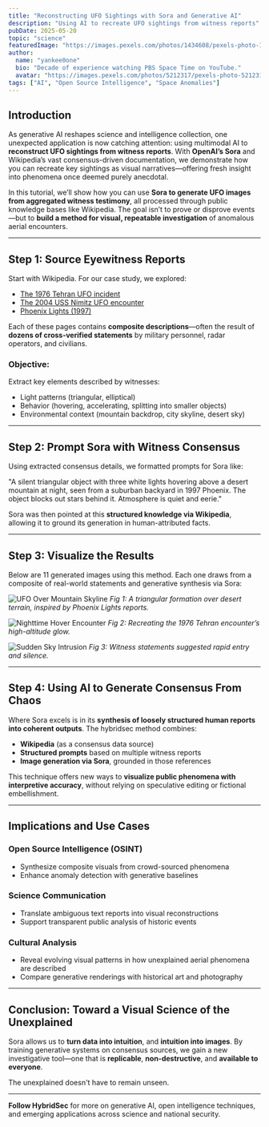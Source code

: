 ```yaml
---
title: "Reconstructing UFO Sightings with Sora and Generative AI"
description: "Using AI to recreate UFO sightings from witness reports"
pubDate: 2025-05-20
topic: "science"
featuredImage: "https://images.pexels.com/photos/1434608/pexels-photo-1434608.jpeg"
author:
  name: "yankee0one"
  bio: "Decade of experience watching PBS Space Time on YouTube."
  avatar: "https://images.pexels.com/photos/5212317/pexels-photo-5212317.jpeg"
tags: ["AI", "Open Source Intelligence", "Space Anomalies"]
---
```



## Introduction

As generative AI reshapes science and intelligence collection, one unexpected application is now catching attention: using multimodal AI to **reconstruct UFO sightings from witness reports**. With **OpenAI’s Sora** and Wikipedia’s vast consensus-driven documentation, we demonstrate how you can recreate key sightings as visual narratives—offering fresh insight into phenomena once deemed purely anecdotal.

In this tutorial, we’ll show how you can use **Sora to generate UFO images from aggregated witness testimony**, all processed through public knowledge bases like Wikipedia. The goal isn’t to prove or disprove events—but to **build a method for visual, repeatable investigation** of anomalous aerial encounters.

---

## Step 1: Source Eyewitness Reports

Start with Wikipedia. For our case study, we explored:

- [The 1976 Tehran UFO incident](https://en.wikipedia.org/wiki/1976_Tehran_UFO_incident)
- [The 2004 USS Nimitz UFO encounter](https://en.wikipedia.org/wiki/USS_Nimitz_UFO_incident)
- [Phoenix Lights (1997)](https://en.wikipedia.org/wiki/Phoenix_Lights)

Each of these pages contains **composite descriptions**—often the result of **dozens of cross-verified statements** by military personnel, radar operators, and civilians.

### Objective:
Extract key elements described by witnesses:
- Light patterns (triangular, elliptical)
- Behavior (hovering, accelerating, splitting into smaller objects)
- Environmental context (mountain backdrop, city skyline, desert sky)

---

## Step 2: Prompt Sora with Witness Consensus

Using extracted consensus details, we formatted prompts for Sora like:

"A silent triangular object with three white lights hovering above a desert mountain at night, seen from a suburban backyard in 1997 Phoenix. The object blocks out stars behind it. Atmosphere is quiet and eerie."


Sora was then pointed at this **structured knowledge via Wikipedia**, allowing it to ground its generation in human-attributed facts.

---

## Step 3: Visualize the Results

Below are 11 generated images using this method. Each one draws from a composite of real-world statements and generative synthesis via Sora:

![UFO Over Mountain Skyline](https://live.staticflickr.com/65535/54532318952_72e2035791_b.jpg)
*Fig 1: A triangular formation over desert terrain, inspired by Phoenix Lights reports.*

![Nighttime Hover Encounter]("https://live.staticflickr.com/65535/54532443177_2bdc160f41_b.jpg")
*Fig 2: Recreating the 1976 Tehran encounter’s high-altitude glow.*

![Sudden Sky Intrusion]("https://live.staticflickr.com/65535/54533385924_4670348ec9_b.jpg")
*Fig 3: Witness statements suggested rapid entry and silence.*


---

## Step 4: Using AI to Generate Consensus From Chaos

Where Sora excels is in its **synthesis of loosely structured human reports into coherent outputs**. The hybridsec method combines:
- **Wikipedia** (as a consensus data source)
- **Structured prompts** based on multiple witness reports
- **Image generation via Sora**, grounded in those references

This technique offers new ways to **visualize public phenomena with interpretive accuracy**, without relying on speculative editing or fictional embellishment.

---

## Implications and Use Cases

### Open Source Intelligence (OSINT)
- Synthesize composite visuals from crowd-sourced phenomena
- Enhance anomaly detection with generative baselines

### Science Communication
- Translate ambiguous text reports into visual reconstructions
- Support transparent public analysis of historic events

### Cultural Analysis
- Reveal evolving visual patterns in how unexplained aerial phenomena are described
- Compare generative renderings with historical art and photography

---

## Conclusion: Toward a Visual Science of the Unexplained

Sora allows us to **turn data into intuition**, and **intuition into images**. By training generative systems on consensus sources, we gain a new investigative tool—one that is **replicable**, **non-destructive**, and **available to everyone**.

The unexplained doesn't have to remain unseen.

---

**Follow HybridSec** for more on generative AI, open intelligence techniques, and emerging applications across science and national security.


